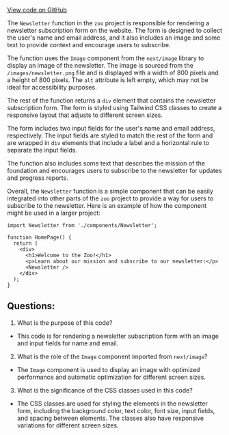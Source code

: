 [View code on GitHub](zoo-labs/zoo/blob/master/foundation/src/components/Newsletter.tsx)

The `Newsletter` function in the `zoo` project is responsible for rendering a newsletter subscription form on the website. The form is designed to collect the user's name and email address, and it also includes an image and some text to provide context and encourage users to subscribe.

The function uses the `Image` component from the `next/image` library to display an image of the newsletter. The image is sourced from the `/images/newsletter.png` file and is displayed with a width of 800 pixels and a height of 800 pixels. The `alt` attribute is left empty, which may not be ideal for accessibility purposes.

The rest of the function returns a `div` element that contains the newsletter subscription form. The form is styled using Tailwind CSS classes to create a responsive layout that adjusts to different screen sizes.

The form includes two input fields for the user's name and email address, respectively. The input fields are styled to match the rest of the form and are wrapped in `div` elements that include a label and a horizontal rule to separate the input fields.

The function also includes some text that describes the mission of the foundation and encourages users to subscribe to the newsletter for updates and progress reports.

Overall, the `Newsletter` function is a simple component that can be easily integrated into other parts of the `zoo` project to provide a way for users to subscribe to the newsletter. Here is an example of how the component might be used in a larger project:

```
import Newsletter from './components/Newsletter';

function HomePage() {
  return (
    <div>
      <h1>Welcome to the Zoo!</h1>
      <p>Learn about our mission and subscribe to our newsletter:</p>
      <Newsletter />
    </div>
  );
}
```
## Questions: 
 1. What is the purpose of this code?
- This code is for rendering a newsletter subscription form with an image and input fields for name and email.

2. What is the role of the `Image` component imported from `next/image`?
- The `Image` component is used to display an image with optimized performance and automatic optimization for different screen sizes.

3. What is the significance of the CSS classes used in this code?
- The CSS classes are used for styling the elements in the newsletter form, including the background color, text color, font size, input fields, and spacing between elements. The classes also have responsive variations for different screen sizes.
